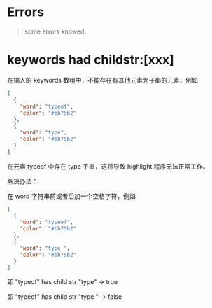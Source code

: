 # Errors

> some errors knowed.

# keywords had childstr:[xxx]

在输入的 keywords 数组中，不能存在有其他元素为子串的元素，例如

```json
[
  {
    "word": "typeof",
    "color": "#bb75b2"
  },
  {
    "word": "type",
    "color": "#bb75b2"
  }
]
```

在元素 typeof 中存在 type 子串，这将导致 highlight 程序无法正常工作。

解决办法：

在 word 字符串前或者后加一个空格字符，例如

```json
[
  {
    "word": "typeof",
    "color": "#bb75b2"
  },
  {
    "word": "type ",
    "color": "#bb75b2"
  }
]
```

即 "typeof" has child str "type" -> true

即 "typeof" has child str "type " -> false
